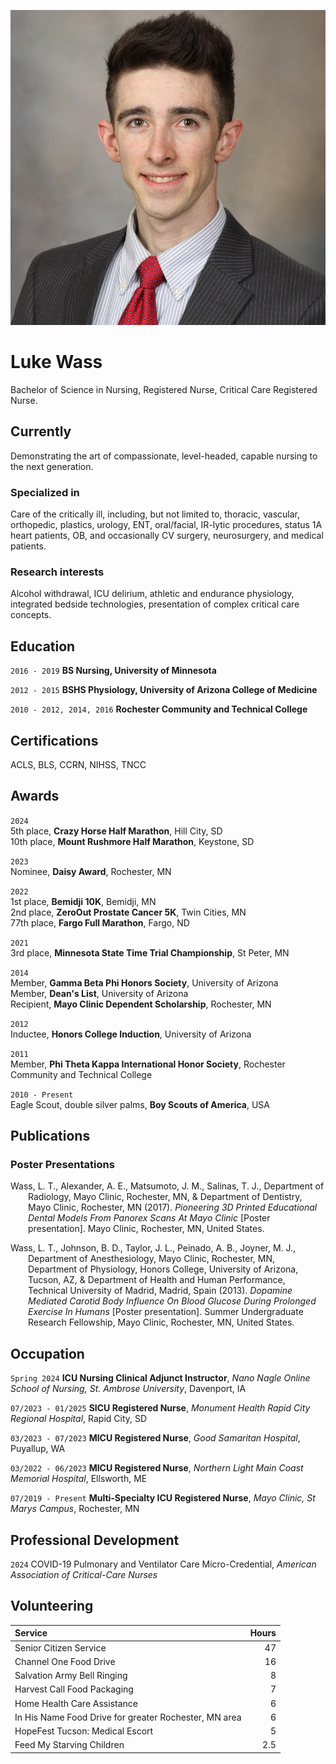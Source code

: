 ![me](images/me.jpg#avatar "me")

# Luke Wass

Bachelor of Science in Nursing, Registered Nurse, Critical Care Registered Nurse.


## Currently

Demonstrating the art of compassionate, level-headed, capable nursing to the next generation.

### Specialized in

Care of the critically ill, including, but not limited to, thoracic, vascular, orthopedic, plastics, urology, ENT, oral/facial, IR-lytic procedures, status 1A heart patients, OB, and occasionally CV surgery, neurosurgery, and medical patients.


### Research interests

Alcohol withdrawal, ICU delirium, athletic and endurance physiology, integrated bedside technologies, presentation of complex critical care concepts.


## Education

`2016 - 2019`
**BS Nursing, University of Minnesota**

`2012 - 2015`
**BSHS Physiology, University of Arizona College of Medicine**

`2010 - 2012, 2014, 2016`
**Rochester Community and Technical College**


## Certifications
ACLS, BLS, CCRN, NIHSS, TNCC


## Awards

`2024`  
5th place, **Crazy Horse Half Marathon**, Hill City, SD  
10th place, **Mount Rushmore Half Marathon**, Keystone, SD  

`2023`  
Nominee, **Daisy Award**, Rochester, MN

`2022`  
1st place, **Bemidji 10K**, Bemidji, MN  
2nd place, **ZeroOut Prostate Cancer 5K**, Twin Cities, MN  
77th place, **Fargo Full Marathon**, Fargo, ND

`2021`  
3rd place, **Minnesota State Time Trial Championship**, St Peter, MN

`2014`  
Member, **Gamma Beta Phi Honors Society**, University of Arizona  
Member, **Dean's List**, University of Arizona  
Recipient, **Mayo Clinic Dependent Scholarship**, Rochester, MN  

`2012`  
Inductee, **Honors College Induction**, University of Arizona

`2011`  
Member, **Phi Theta Kappa International Honor Society**, Rochester Community and Technical College

`2010 - Present`  
Eagle Scout, double silver palms, **Boy Scouts of America**, USA


## Publications

<!-- A list is also available [online](http://scholar.google.co.uk/citations?user=LTOTl0YAAAAJ) -->

### Poster Presentations

<p style="padding-left: 2em; text-indent: -2em;">Wass, L. T., Alexander, A. E., Matsumoto, J. M., Salinas, T. J., Department of Radiology, Mayo Clinic, Rochester, MN, & Department of Dentistry, Mayo Clinic, Rochester, MN (2017). <i>Pioneering 3D Printed Educational Dental Models From Panorex Scans At Mayo Clinic</i> [Poster presentation]. Mayo Clinic, Rochester, MN, United States.</p>

<!-- ![Pioneering 3D Printed Educational Dental Models From Panorex Scans At Mayo Clinic](images/panorex.jpg "Pioneering 3D Printed Educational Dental Models From Panorex Scans At Mayo Clinic") -->

<p style="padding-left: 2em; text-indent: -2em;">Wass, L. T., Johnson, B. D., Taylor, J. L., Peinado, A. B., Joyner, M. J., Department of Anesthesiology, Mayo Clinic, Rochester, MN, Department of Physiology, Honors College, University of Arizona, Tucson, AZ, & Department of Health and Human Performance, Technical University of Madrid, Madrid, Spain (2013). <i>Dopamine Mediated Carotid Body Influence On Blood Glucose During Prolonged Exercise In Humans</i> [Poster presentation]. Summer Undergraduate Research Fellowship, Mayo Clinic, Rochester, MN, United States.</p>

<!-- ![Dopamine Mediated Carotid Body Influence On Blood Glucose During Prolonged Exercise In Humans](images/dopamine.jpg "Dopamine Mediated Carotid Body Influence On Blood Glucose During Prolonged Exercise In Humans") -->

<!-- ### Patents

`2012`
Infinitesimal calculus for solutions to physics problems, [SMBC](http://www.techdirt.com/articles/20121011/09312820678/if-patents-had-been-around-time-newton.shtml) patent 001 -->


## Occupation

`Spring 2024`
**ICU Nursing Clinical Adjunct Instructor**, *Nano Nagle Online School of Nursing, St. Ambrose University*, Davenport, IA

`07/2023 - 01/2025`
**SICU Registered Nurse**, *Monument Health Rapid City Regional Hospital*, Rapid City, SD

`03/2023 - 07/2023`
**MICU Registered Nurse**, *Good Samaritan Hospital*, Puyallup, WA

`03/2022 - 06/2023`
**MICU Registered Nurse**, *Northern Light Main Coast Memorial Hospital*, Ellsworth, ME

`07/2019 - Present`
**Multi-Specialty ICU Registered Nurse**, *Mayo Clinic, St Marys Campus*, Rochester, MN


## Professional Development
`2024`
COVID-19 Pulmonary and Ventilator Care Micro-Credential, *American Association of Critical-Care Nurses*

## Volunteering
| Service | Hours |
| :-------| ----: |
| Senior Citizen Service | 47 |
| Channel One Food Drive | 16 |
| Salvation Army Bell Ringing	| 8 |
| Harvest Call Food Packaging | 7 |
| Home Health Care Assistance | 6 |
| In His Name Food Drive for greater Rochester, MN area | 6 |
| HopeFest Tucson: Medical Escort | 5 |
| Feed My Starving Children | 2.5 |


<!-- ### Footer

Last updated: January 2025 -->
